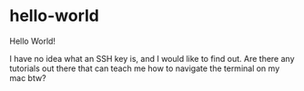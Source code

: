 # hello-world

Hello World!

I have no idea what an SSH key is, and I would like to find out. 
Are there any tutorials out there that can teach me how to navigate the terminal on my mac btw? 
